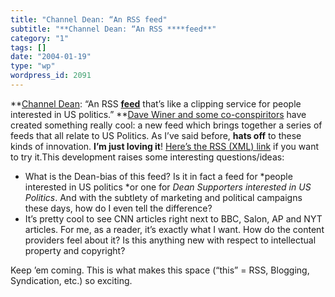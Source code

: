 ```yaml
---
title: "Channel Dean: “An RSS feed"
subtitle: "**Channel Dean: “An RSS ****feed**"
category: "1"
tags: []
date: "2004-01-19"
type: "wp"
wordpress_id: 2091
---
```

**[Channel Dean](http://archive.scripting.com/2004/01/19#channelDeanDay): “An RSS **[**feed**](http://xml.deanforamerica.com/channelDean.xml)** that’s like a clipping service for people interested in US politics.” **[Dave Winer and some co-conspiritors](http://blogs.law.harvard.edu/tech/howChannelDeanCameToBe) have created something really cool: a new feed which brings together a series of feeds that all relate to US Politics. As I’ve said before, **hats off** to these kinds of innovation. **I’m just loving it**! [Here’s the RSS (XML) link](http://xml.deanforamerica.com/channelDean.xml) if you want to try it.This development raises some interesting questions/ideas:

- What is the Dean-bias of this feed? Is it in fact a feed for *people interested in US politics *or one for *Dean Supporters interested in US Politics*. And with the subtlety of marketing and political campaigns these days, how do I even tell the difference?
- It’s pretty cool to see CNN articles right next to BBC, Salon, AP and NYT articles. For me, as a reader, it’s exactly what I want. How do the content providers feel about it? Is this anything new with respect to intellectual property and copyright?

Keep ’em coming. This is what makes this space (“this” = RSS, Blogging, Syndication, etc.) so exciting.